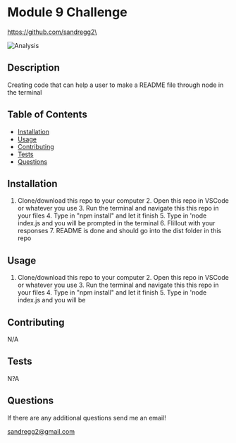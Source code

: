 # Module 9 Challenge

https://github.com/sandregg2\
 
![Analysis](https://img.shields.io/github/languages/top/sandregg2\/README-GH-Generator)
## Description
Creating code that can help a user to make a README file through node in the terminal

## Table of Contents
* [Installation](#installation)
* [Usage](#usage)
* [Contributing](#contributing)
* [Tests](#tests)
* [Questions](#questions)

## Installation
1. Clone/download this repo to your computer 2. Open this repo in VSCode or whatever you use 3. Run the terminal and navigate this this repo in your files 4. Type in "npm install" and let it finish 5. Type in 'node index.js and you will be prompted in the terminal 6. FIillout with your responses 7. README is done and should go into the dist folder in this repo

## Usage
1. Clone/download this repo to your computer 2. Open this repo in VSCode or whatever you use 3. Run the terminal and navigate this this repo in your files 4. Type in "npm install" and let it finish 5. Type in 'node index.js and you will be     

## Contributing
N/A

## Tests
N?A

## Questions
If there are any additional questions send me an email! 

sandregg2@gmail.com
